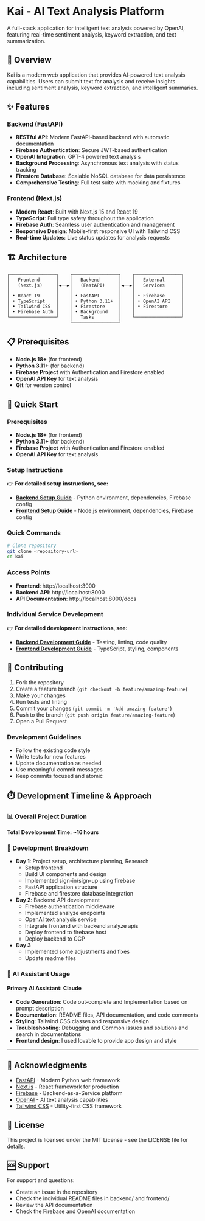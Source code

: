 # Kai - AI Text Analysis Platform

A full-stack application for intelligent text analysis powered by OpenAI, featuring real-time sentiment analysis, keyword extraction, and text summarization.

## 🚀 Overview

Kai is a modern web application that provides AI-powered text analysis capabilities. Users can submit text for analysis and receive insights including sentiment analysis, keyword extraction, and intelligent summaries.

## ✨ Features

### Backend (FastAPI)
- **RESTful API**: Modern FastAPI-based backend with automatic documentation
- **Firebase Authentication**: Secure JWT-based authentication
- **OpenAI Integration**: GPT-4 powered text analysis
- **Background Processing**: Asynchronous text analysis with status tracking
- **Firestore Database**: Scalable NoSQL database for data persistence
- **Comprehensive Testing**: Full test suite with mocking and fixtures

### Frontend (Next.js)
- **Modern React**: Built with Next.js 15 and React 19
- **TypeScript**: Full type safety throughout the application
- **Firebase Auth**: Seamless user authentication and management
- **Responsive Design**: Mobile-first responsive UI with Tailwind CSS
- **Real-time Updates**: Live status updates for analysis requests

## 🏗️ Architecture

```
┌─────────────────┐    ┌─────────────────┐    ┌─────────────────┐
│   Frontend      │    │   Backend       │    │   External      │
│   (Next.js)     │◄──►│   (FastAPI)     │◄──►│   Services      │
│                 │    │                 │    │                 │
│ • React 19      │    │ • FastAPI       │    │ • Firebase      │
│ • TypeScript    │    │ • Python 3.11+  │    │ • OpenAI API    │
│ • Tailwind CSS  │    │ • Firestore     │    │ • Firestore     │
│ • Firebase Auth │    │ • Background    │    │                 │
└─────────────────┘    │   Tasks         │    └─────────────────┘
                       └─────────────────┘
```

## 📋 Prerequisites

- **Node.js 18+** (for frontend)
- **Python 3.11+** (for backend)
- **Firebase Project** with Authentication and Firestore enabled
- **OpenAI API Key** for text analysis
- **Git** for version control

## 🚀 Quick Start

### Prerequisites

- **Node.js 18+** (for frontend)
- **Python 3.11+** (for backend)
- **Firebase Project** with Authentication and Firestore enabled
- **OpenAI API Key** for text analysis

### Setup Instructions

👉 **For detailed setup instructions, see:**
- **[Backend Setup Guide](./backend/README.md#-installation)** - Python environment, dependencies, Firebase config
- **[Frontend Setup Guide](./frontend/README.md#-installation)** - Node.js environment, dependencies, Firebase config

### Quick Commands

```bash
# Clone repository
git clone <repository-url>
cd kai
```

### Access Points

- **Frontend**: http://localhost:3000
- **Backend API**: http://localhost:8000
- **API Documentation**: http://localhost:8000/docs

### Individual Service Development

👉 **For detailed development instructions, see:**
- **[Backend Development Guide](./backend/README.md#-development)** - Testing, linting, code quality
- **[Frontend Development Guide](./frontend/README.md#-development)** - TypeScript, styling, components

## 🤝 Contributing

1. Fork the repository
2. Create a feature branch (`git checkout -b feature/amazing-feature`)
3. Make your changes
4. Run tests and linting
5. Commit your changes (`git commit -m 'Add amazing feature'`)
6. Push to the branch (`git push origin feature/amazing-feature`)
7. Open a Pull Request

### Development Guidelines

- Follow the existing code style
- Write tests for new features
- Update documentation as needed
- Use meaningful commit messages
- Keep commits focused and atomic


## ⏱️ Development Timeline & Approach

### 📊 Overall Project Duration
**Total Development Time: ~16 hours**

### 🚀 Development Breakdown

- **Day 1**: Project setup, architecture planning, Research
  - Setup frontend
  - Build UI components and design
  - Implemented sign-in/sign-up using firebase
  - FastAPI application structure
  - Firebase and firestore database integration
- **Day 2**: Backend API development
  - Firebase authentication middleware
  - Implemented analyze endpoints
  - OpenAI text analysis service
  - Integrate frontend with backend analyze apis
  - Deploy frontend to firebase host
  - Deploy backend to GCP
- **Day 3**
  - Implemented some adjustments and fixes
  - Update readme files

### 🤖 AI Assistant Usage

#### **Primary AI Assistant: Claude**
  - **Code Generation**: Code out-complete and Implementation based on prompt description
  - **Documentation**: README files, API documentation, and code comments
  - **Styling**: Tailwind CSS classes and responsive design
  - **Troubleshooting**: Debugging and Common issues and solutions and search in documentations
  - **Frontend design**: I used lovable to provide app design and style

---

## 🙏 Acknowledgments

- [FastAPI](https://fastapi.tiangolo.com/) - Modern Python web framework
- [Next.js](https://nextjs.org/) - React framework for production
- [Firebase](https://firebase.google.com/) - Backend-as-a-Service platform
- [OpenAI](https://openai.com/) - AI text analysis capabilities
- [Tailwind CSS](https://tailwindcss.com/) - Utility-first CSS framework

## 📄 License

This project is licensed under the MIT License - see the LICENSE file for details.

## 🆘 Support

For support and questions:
- Create an issue in the repository
- Check the individual README files in backend/ and frontend/
- Review the API documentation
- Check the Firebase and OpenAI documentation
